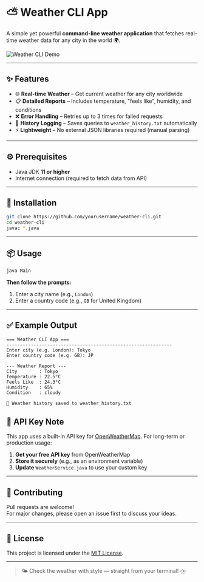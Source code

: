 # ⛅ Weather CLI App

A simple yet powerful **command-line weather application** that fetches real-time weather data for any city in the world 🌍.

![Weather CLI Demo](https://media1.giphy.com/media/v1.Y2lkPTc5MGI3NjExeXhrYjR5dXgxOWpqMzVpZXo2N3hsbjV3ZTZmdnBvaG5uZHpsMnM3eSZlcD12MV9pbnRlcm5hbF9naWZfYnlfaWQmY3Q9Zw/5bnpFBKcGArJrwHwaX/giphy.gif)

---

## ✨ Features

- 🌐 **Real-time Weather** – Get current weather for any city worldwide  
- 📋 **Detailed Reports** – Includes temperature, "feels like", humidity, and conditions  
- ❌ **Error Handling** – Retries up to 3 times for failed requests  
- 📝 **History Logging** – Saves queries to `weather_history.txt` automatically  
- ⚡ **Lightweight** – No external JSON libraries required (manual parsing)

---

## ⚙️ Prerequisites

- Java JDK **11 or higher**
- Internet connection (required to fetch data from API)

---

## 🚀 Installation

```bash
git clone https://github.com/yourusername/weather-cli.git
cd weather-cli
javac *.java
```

---

## 📦 Usage

```bash
java Main
```

**Then follow the prompts:**

1. Enter a city name (e.g., `London`)
2. Enter a country code (e.g., `GB` for United Kingdom)

---

## ✅ Example Output

```plaintext
=== Weather CLI App ===
-------------------------------------------------------------
Enter city (e.g. London): Tokyo
Enter country code (e.g. GB): JP

--- Weather Report ---
City        : Tokyo
Temperature : 22.5°C
Feels Like  : 24.3°C
Humidity    : 65%
Condition   : cloudy

📁 Weather history saved to weather_history.txt
```

## 🔑 API Key Note

This app uses a built-in API key for [OpenWeatherMap](https://openweathermap.org/api). For long-term or production usage:

1. **Get your free API key** from OpenWeatherMap  
2. **Store it securely** (e.g., as an environment variable)  
3. **Update** `WeatherService.java` to use your custom key

---

## 🤝 Contributing

Pull requests are welcome!  
For major changes, please open an issue first to discuss your ideas.

---

## 📄 License

This project is licensed under the [MIT License](https://choosealicense.com/licenses/mit/).

---

> 🌤️ Check the weather with style — straight from your terminal! ⛈️
